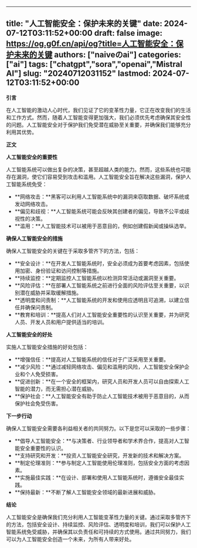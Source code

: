 
---
title: "人工智能安全：保护未来的关键"
date: 2024-07-12T03:11:52+00:00
draft: false
image: https://og.g0f.cn/api/og?title=人工智能安全：保护未来的关键
authors: ["naiveのai"]
categories: ["ai"]
tags: ["chatgpt","sora","openai","Mistral AI"]
slug: "20240712031152"
lastmod: 2024-07-12T03:11:52+00:00
---
**引言**

在人工智能的激动人心时代，我们见证了它的变革性力量，它正在改变我们的生活和工作方式。然而，随着人工智能变得更加强大，我们必须优先考虑确保其安全性的问题。人工智能安全对于保护我们免受潜在威胁至关重要，并确保我们能够充分利用其优势。

**正文**

**人工智能安全的重要性**

人工智能系统可以做出复杂的决策，甚至超越人类的能力。然而，这些系统也可能存在漏洞，使它们容易受到攻击和滥用。人工智能安全旨在解决这些漏洞，保护人工智能系统免受：

* **网络攻击：**黑客可以利用人工智能系统中的漏洞来窃取数据、破坏系统或发动网络攻击。
* **偏见和歧视：**人工智能系统可能会反映其创建者的偏见，导致不公平或歧视性的决策。
* **滥用：**人工智能技术可以被用于恶意目的，例如创建假新闻或操纵选举。

**确保人工智能安全的措施**

确保人工智能安全的关键在于采取多管齐下的方法，包括：

* **安全设计：**在开发人工智能系统时，安全必须成为首要考虑因素，包括使用加密、身份验证和访问控制等措施。
* **持续监控：**定期监控人工智能系统以检测异常活动或漏洞至关重要。
* **风险评估：**在部署人工智能系统之前进行全面的风险评估至关重要，以识别潜在威胁并采取缓解措施。
* **透明度和问责制：**人工智能系统的开发和使用应透明且可追溯，以建立信任并确保问责制。
* **教育和培训：**提高人们对人工智能安全重要性的认识至关重要，并为研究人员、开发人员和用户提供适当的培训。

**人工智能安全的好处**

实施人工智能安全措施的好处包括：

* **增强信任：**提高对人工智能系统的信任对于广泛采用至关重要。
* **减少风险：**通过减轻网络攻击、偏见和滥用的风险，人工智能安全保护企业和个人免受损害。
* **促进创新：**在一个安全的框架内，研究人员和开发人员可以自由探索人工智能的潜力，而无需担心潜在威胁。
* **保护社会：**人工智能安全有助于防止人工智能技术被用于恶意目的，从而保护社会免受伤害。

**下一步行动**

确保人工智能安全需要各利益相关者的共同努力。以下是您可以采取的一些步骤：

* **倡导人工智能安全：**与决策者、行业领导者和学术界合作，提高对人工智能安全重要性的认识。
* **支持研究和开发：**投资人工智能安全研究，开发新的技术和解决方案。
* **制定伦理准则：**参与制定人工智能使用伦理准则，包括安全方面的考虑因素。
* **实施最佳实践：**在设计、部署和使用人工智能系统时，遵循安全最佳实践。
* **保持最新：**不断了解人工智能安全领域的最新进展和威胁。

**结论**

人工智能安全是确保我们充分利用人工智能变革性力量的关键。通过采取多管齐下的方法，包括安全设计、持续监控、风险评估、透明度和培训，我们可以保护人工智能系统免受威胁，并确保其以负责任和可持续的方式使用。通过共同努力，我们可以为人工智能安全创造一个未来，为所有人带来好处。